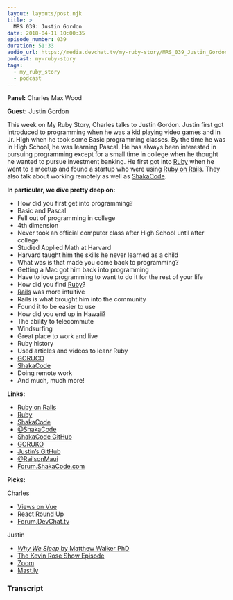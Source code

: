 ```yaml
---
layout: layouts/post.njk
title: >
  MRS 039: Justin Gordon
date: 2018-04-11 10:00:35
episode_number: 039
duration: 51:33
audio_url: https://media.devchat.tv/my-ruby-story/MRS_039_Justin_Gordon.mp3
podcast: my-ruby-story
tags:
  - my_ruby_story
  - podcast
---
```


**Panel:** Charles Max Wood

**Guest:** Justin Gordon

This week on My Ruby Story, Charles talks to Justin Gordon. Justin first got introduced to programming when he was a kid playing video games and in Jr. High when he took some Basic programming classes. By the time he was in High School, he was learning Pascal. He has always been interested in pursuing programming except for a small time in college when he thought he wanted to pursue investment banking. He first got into [Ruby](https://www.ruby-lang.org/en/) when he went to a meetup and found a startup who were using [Ruby on Rails](http://rubyonrails.org/). They also talk about working remotely as well as [ShakaCode](https://github.com/shakacode).

**In particular, we dive pretty deep on:**

- How did you first get into programming?
- Basic and Pascal
- Fell out of programming in college
- 4th dimension
- Never took an official computer class after High School until after college
- Studied Applied Math at Harvard
- Harvard taught him the skills he never learned as a child
- What was is that made you come back to programming?
- Getting a Mac got him back into programming
- Have to love programming to want to do it for the rest of your life
- How did you find [Ruby](https://www.ruby-lang.org/en/)?
- [Rails](http://rubyonrails.org/) was more intuitive
- Rails is what brought him into the community
- Found it to be easier to use
- How did you end up in Hawaii?
- The ability to telecommute
- Windsurfing
- Great place to work and live
- Ruby history
- Used articles and videos to leanr Ruby
- [GORUCO](http://goruco.com/)
- [ShakaCode](https://github.com/shakacode)
- Doing remote work
- And much, much more!

**Links:**

- [Ruby on Rails](http://rubyonrails.org/)
- [Ruby](https://www.ruby-lang.org/en/)
- [ShakaCode](http://www.shakacode.com/)
- [@ShakaCode](https://twitter.com/shakacode?lang=en)
- [ShakaCode GitHub](https://github.com/shakacode)
- [GORUKO](http://goruco.com/)
- [Justin’s GitHub](https://github.com/justin808)
- [@RailsonMaui](https://twitter.com/railsonmaui?lang=en)
- [Forum.ShakaCode.com](https://forum.shakacode.com/)

**Picks:**

Charles

- [Views on Vue](http://viewsonvue.com/)
- [React Round Up](https://devchat.tv/react-round-up)
- [Forum.DevChat.tv](https://forum.devchat.tv/)

Justin

- [_Why We Sleep_ by Matthew Walker PhD](https://www.amazon.com/Why-We-Sleep-Unlocking-Dreams/dp/1501144316)
- [The Kevin Rose Show Episode](https://www.kevinrose.com/single-post/Serge-Faguet)
- [Zoom](https://zoom.us/)
- [Mast.ly](https://mast.ly/)

### Transcript
